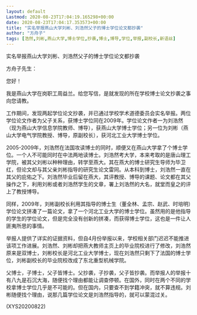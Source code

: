 ```yaml
---
layout: default
Lastmod: 2020-08-23T17:04:19.165298+00:00
date: 2020-08-23T17:04:17.353573+00:00
title: "实名举报燕山大学刘彬、刘浩然父子的博士学位论文都抄袭"
author: "方舟子"
tags: [浩然,刘彬,燕山大学,博士学位,抄袭,博士,博导,学位,举报,副校长,新语丝]
---
```


实名举报燕山大学刘彬、刘浩然父子的博士学位论文都抄袭

方舟子先生：

您好！

我是燕山大学在岗职工周益兰。给您写信，是就发现的所在学校博士论文抄袭之事向您请教。

工作期间，发现两起学位论文抄袭，并已通过学校学术道德委员会实名举报。两位学位论文作者为父子关系，获博士学位同在2009年。学位论文作者一为刘浩然（现为燕山大学信息学院教师、博导），获燕山大学博士学位；另一位为刘彬（燕山大学电气学院教授、博导，原副校长），获河北工业大学博士学位。

2005-2009年，刘浩然在法国攻读博士的同时，顺便又在燕山大学拿了个博士学位。一个人不可能同时在中法两地读博士。刘浩然考大学，本来考取的是唐山理工学院，被其父刘彬以种种理由，转学至燕大。其在燕大的博士研究生导师为毕卫红，但论文却与其父亲刘彬指导的研究生论文雷同。从本科到博士，刘浩然一直在其父的庇佑之下。刘浩然毕业后留在燕大，其评教授、博导的课题、论文都在其父操作之下，利用刘彬或者刘浩然学生的文章，署上刘浩然的大名，就堂而皇之的评上了教授博导。

同样，2009年，刘彬副校长利用其指导的博士生（董全林、孟宗、赵武、时培明）学位论文拼凑了一篇论文，拿了一个河北工业大学的博士学位。虽然用的是他指导的学生的学位论文，但是完全没有创新的拼凑，而获得博士学位，这也是一件让人匪夷所思的事情。

举报人提供了详实的证据资料，但自4月份举报以来，学校相关部门迟迟不能推进该项工作进展。刘浩然、刘彬却把燕大教师主页上的毕业院校进行了修改，刘浩然原来是双博士，刘彬校长是河北工业大学博士，现在刘浩然只剩下了法国的博士学位，刘彬副校长的毕业院校改成了东北重型机械学院。

父博士，子博士，父子皆博士。父抄袭，子抄袭，父子皆抄袭。而举报人的举报十有八九是石沉大海，随便找个理由都能让调查停顿。在国外，同时在两个不同的学校拿博士学位几乎是不可能的。但在国内，只要查不到学籍冲突，就不算违规。刘彬随便找个理由，说那几篇学位论文是刘浩然指导的，就可以蒙混过关。

(XYS20200822)

